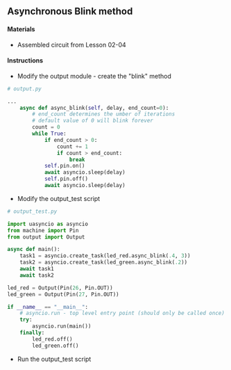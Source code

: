 ## Asynchronous Blink method

#### Materials
 - Assembled circuit from Lesson 02-04

#### Instructions
 - Modify the output module - create the "blink" method
```Python
# output.py

...
    async def async_blink(self, delay, end_count=0):
        # end_count determines the umber of iterations
        # default value of 0 will blink forever
        count = 0
        while True:
            if end_count > 0:
                count += 1
                if count > end_count:
                    break
            self.pin.on()
            await asyncio.sleep(delay)
            self.pin.off()
            await asyncio.sleep(delay)
```
 - Modify the output_test script
```Python
# output_test.py

import uasyncio as asyncio
from machine import Pin
from output import Output

async def main():
    task1 = asyncio.create_task(led_red.async_blink(.4, 3))
    task2 = asyncio.create_task(led_green.async_blink(.2))
    await task1
    await task2

led_red = Output(Pin(26, Pin.OUT))
led_green = Output(Pin(27, Pin.OUT))

if __name__ == "__main__":
    # asyncio.run - top level entry point (should only be called once)
    try:
        asyncio.run(main())
    finally:
        led_red.off()
        led_green.off()
```
- Run the output_test script
